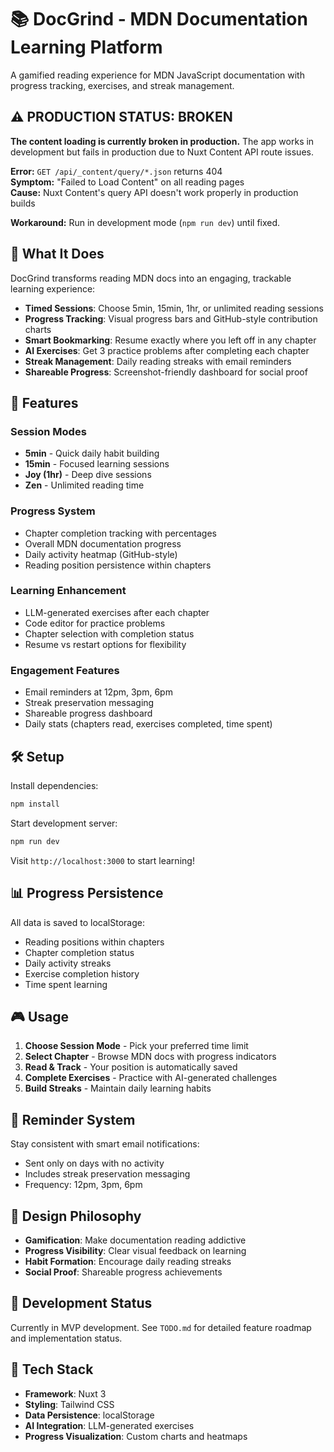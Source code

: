 # 📚 DocGrind - MDN Documentation Learning Platform

A gamified reading experience for MDN JavaScript documentation with progress tracking, exercises, and streak management.

## ⚠️ PRODUCTION STATUS: BROKEN

**The content loading is currently broken in production.** The app works in development but fails in production due to Nuxt Content API route issues.

**Error:** `GET /api/_content/query/*.json` returns 404  
**Symptom:** "Failed to Load Content" on all reading pages  
**Cause:** Nuxt Content's query API doesn't work properly in production builds  

**Workaround:** Run in development mode (`npm run dev`) until fixed.

## 🎯 What It Does

DocGrind transforms reading MDN docs into an engaging, trackable learning experience:

- **Timed Sessions**: Choose 5min, 15min, 1hr, or unlimited reading sessions
- **Progress Tracking**: Visual progress bars and GitHub-style contribution charts
- **Smart Bookmarking**: Resume exactly where you left off in any chapter
- **AI Exercises**: Get 3 practice problems after completing each chapter
- **Streak Management**: Daily reading streaks with email reminders
- **Shareable Progress**: Screenshot-friendly dashboard for social proof

## 🚀 Features

### Session Modes
- **5min** - Quick daily habit building
- **15min** - Focused learning sessions  
- **Joy (1hr)** - Deep dive sessions
- **Zen** - Unlimited reading time

### Progress System
- Chapter completion tracking with percentages
- Overall MDN documentation progress
- Daily activity heatmap (GitHub-style)
- Reading position persistence within chapters

### Learning Enhancement
- LLM-generated exercises after each chapter
- Code editor for practice problems
- Chapter selection with completion status
- Resume vs restart options for flexibility

### Engagement Features
- Email reminders at 12pm, 3pm, 6pm
- Streak preservation messaging
- Shareable progress dashboard
- Daily stats (chapters read, exercises completed, time spent)

## 🛠 Setup

Install dependencies:
```bash
npm install
```

Start development server:
```bash
npm run dev
```

Visit `http://localhost:3000` to start learning!

## 📊 Progress Persistence

All data is saved to localStorage:
- Reading positions within chapters
- Chapter completion status
- Daily activity streaks
- Exercise completion history
- Time spent learning

## 🎮 Usage

1. **Choose Session Mode** - Pick your preferred time limit
2. **Select Chapter** - Browse MDN docs with progress indicators
3. **Read & Track** - Your position is automatically saved
4. **Complete Exercises** - Practice with AI-generated challenges
5. **Build Streaks** - Maintain daily learning habits

## 📧 Reminder System

Stay consistent with smart email notifications:
- Sent only on days with no activity
- Includes streak preservation messaging
- Frequency: 12pm, 3pm, 6pm

## 🎨 Design Philosophy

- **Gamification**: Make documentation reading addictive
- **Progress Visibility**: Clear visual feedback on learning
- **Habit Formation**: Encourage daily reading streaks
- **Social Proof**: Shareable progress achievements

## 🚧 Development Status

Currently in MVP development. See `TODO.md` for detailed feature roadmap and implementation status.

## 🤖 Tech Stack

- **Framework**: Nuxt 3
- **Styling**: Tailwind CSS
- **Data Persistence**: localStorage
- **AI Integration**: LLM-generated exercises
- **Progress Visualization**: Custom charts and heatmaps